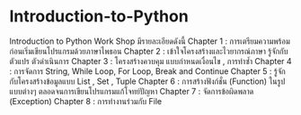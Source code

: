 # Introduction-to-Python
Introduction to Python Work Shop มีรายละเอียดดังนี้
Chapter 1 : การเตรียมความพร้อมก่อนเริ่มเขียนโปรแกรมด้วยภาษาไพธอน
Chapter 2 : เข้าใจโครงสร้างและไวยากรณ์ภาษา รู้จักกับ ตัวแปร ตัวดำเนินการ
Chapter 3 : โครงสร้างควบคุม แบบกำหนดเงื่อนไข , การทำซ้ำ
Chapter 4 : การจัดการ String, While Loop, For Loop, Break and Continue
Chapter 5 : รู้จักกับโครงสร้างข้อมูลแบบ List , Set , Tuple
Chapter 6 : การสร้างฟังก์ชั่น (Function) ในรูปแบบต่างๆ ตลอดจนการเขียนโปรแกรมแก้โจทย์ปัญหา 
Chapter 7 : จัดการข้อผิดพลาด (Exception)
Chapter 8 : การทำงานร่วมกับ File
